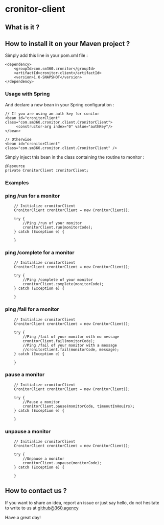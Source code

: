 # cronitor-client

## What is it ?

## How to install it on your Maven project ?
Simply add this line in your pom.xml file :
```
<dependency>
    <groupId>com.sm360.cronitor</groupId>
    <artifactId>cronitor-client</artifactId>
    <version>1.0-SNAPSHOT</version>
</dependency>
```

### Usage with Spring

And declare a new bean in your Spring configuration :
```
// If you are using an auth key for conitor
<bean id="cronitorClient" class="com.sm360.cronitor.client.CronitorClient">
     <constructor-arg index="0" value="authKey"/>
</bean>

// Otherwise
<bean id="cronitorClient" class="com.sm360.cronitor.client.CronitorClient" />
```

Simply inject this bean in the class containing the routine to monitor :
```
@Resource
private CronitorClient cronitorClient;
```
### Examples

### ping /run for a monitor
```
    // Initialize cronitorClient
    CronitorClient cronitorClient = new CronitorClient();
    
    try {
        //Ping /run of your monitor
        cronitorClient.run(monitorCode);
    } catch (Exception e) {
    
    }
```
### ping /complete for a monitor
```
    // Initialize cronitorClient
    CronitorClient cronitorClient = new CronitorClient();
    
    try {
        //Ping /complete of your monitor
        cronitorClient.complete(monitorCode);
    } catch (Exception e) {
    
    }
```
### ping /fail for a monitor
```
    // Initialize cronitorClient
    CronitorClient cronitorClient = new CronitorClient();
    
    try {
        //Ping /fail of your monitor with no message
        cronitorClient.fail(monitorCode);
        //Ping /fail of your monitor with a message
        //cronitorClient.fail(monitorCode, message);
    } catch (Exception e) {
    
    }
```
### pause a monitor
```
    // Initialize cronitorClient
    CronitorClient cronitorClient = new CronitorClient();
    
    try {
        //Pause a monitor
        cronitorClient.pause(monitorCode, timeoutInHouirs);
    } catch (Exception e) {
    
    }
```
### unpause a monitor
```
    // Initialize cronitorClient
    CronitorClient cronitorClient = new CronitorClient();
    
    try {
        //Unpause a monitor
        cronitorClient.unpause(monitorCode);
    } catch (Exception e) {
    
    }
```

## How to contact us ?

If you want to share an idea, report an issue or just say hello, do not hesitate to write to us at github@360.agency 

Have a great day!
